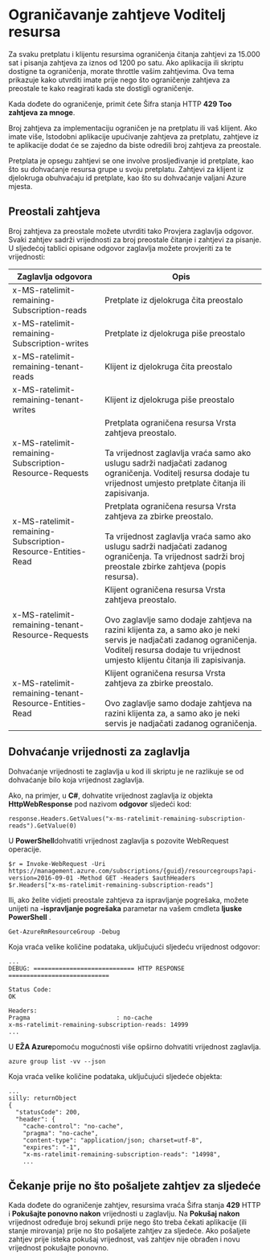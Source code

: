 <properties
   pageTitle="Azure Voditelj resursa zahtjev ograničenja | Microsoft Azure"
   description="U članku se opisuje kako koristiti ograničavanje Voditelj resursa Azure zahtjevima do ograničenja pretplate."
   services="azure-resource-manager"
   documentationCenter="na"
   authors="tfitzmac"
   manager="timlt"
   editor="tysonn"/>

<tags
   ms.service="azure-resource-manager"
   ms.devlang="na"
   ms.topic="article"
   ms.tgt_pltfrm="na"
   ms.workload="na"
   ms.date="10/07/2016"
   ms.author="tomfitz"/>

# <a name="throttling-resource-manager-requests"></a>Ograničavanje zahtjeve Voditelj resursa

Za svaku pretplatu i klijentu resursima ograničenja čitanja zahtjevi za 15.000 sat i pisanja zahtjeva za iznos od 1200 po satu. Ako aplikacija ili skriptu dostigne ta ograničenja, morate throttle vašim zahtjevima. Ova tema prikazuje kako utvrditi imate prije nego što ograničenje zahtjeva za preostale te kako reagirati kada ste dostigli ograničenje.

Kada dođete do ograničenje, primit ćete Šifra stanja HTTP **429 Too zahtjeva za mnoge**.

Broj zahtjeva za implementaciju ograničen je na pretplatu ili vaš klijent. Ako imate više, Istodobni aplikacije upućivanje zahtjeva za pretplatu, zahtjeve iz te aplikacije dodat će se zajedno da biste odredili broj zahtjeva za preostale.

Pretplata je opsegu zahtjevi se one involve prosljeđivanje id pretplate, kao što su dohvaćanje resursa grupe u svoju pretplatu. Zahtjevi za klijent iz djelokruga obuhvaćaju id pretplate, kao što su dohvaćanje valjani Azure mjesta.

## <a name="remaining-requests"></a>Preostali zahtjeva

Broj zahtjeva za preostale možete utvrditi tako Provjera zaglavlja odgovor. Svaki zahtjev sadrži vrijednosti za broj preostale čitanje i zahtjevi za pisanje. U sljedećoj tablici opisane odgovor zaglavlja možete provjeriti za te vrijednosti:

| Zaglavlja odgovora | Opis |
| --------------- | ----------- |
| x-MS-ratelimit-remaining-Subscription-reads | Pretplate iz djelokruga čita preostalo |
| x-MS-ratelimit-remaining-Subscription-writes | Pretplate iz djelokruga piše preostalo |
| x-MS-ratelimit-remaining-tenant-reads | Klijent iz djelokruga čita preostalo |
| x-MS-ratelimit-remaining-tenant-writes | Klijent iz djelokruga piše preostalo |
| x-MS-ratelimit-remaining-Subscription-Resource-Requests | Pretplata ograničena resursa Vrsta zahtjeva preostalo.<br /><br />Ta vrijednost zaglavlja vraća samo ako uslugu sadrži nadjačati zadanog ograničenja. Voditelj resursa dodaje tu vrijednost umjesto pretplate čitanja ili zapisivanja. |
| x-MS-ratelimit-remaining-Subscription-Resource-Entities-Read | Pretplata ograničena resursa Vrsta zahtjeva za zbirke preostalo.<br /><br />Ta vrijednost zaglavlja vraća samo ako uslugu sadrži nadjačati zadanog ograničenja. Ta vrijednost sadrži broj preostale zbirke zahtjeva (popis resursa). |
| x-MS-ratelimit-remaining-tenant-Resource-Requests | Klijent ograničena resursa Vrsta zahtjeva preostalo.<br /><br />Ovo zaglavlje samo dodaje zahtjeva na razini klijenta za, a samo ako je neki servis je nadjačati zadanog ograničenja. Voditelj resursa dodaje tu vrijednost umjesto klijentu čitanja ili zapisivanja. |
| x-MS-ratelimit-remaining-tenant-Resource-Entities-Read | Klijent ograničena resursa Vrsta zahtjeva za zbirke preostalo.<br /><br />Ovo zaglavlje samo dodaje zahtjeva na razini klijenta za, a samo ako je neki servis je nadjačati zadanog ograničenja. |

## <a name="retrieving-the-header-values"></a>Dohvaćanje vrijednosti za zaglavlja

Dohvaćanje vrijednosti te zaglavlja u kod ili skriptu je ne razlikuje se od dohvaćanje bilo koja vrijednost zaglavlja. 

Ako, na primjer, u **C#**, dohvatite vrijednost zaglavlja iz objekta **HttpWebResponse** pod nazivom **odgovor** sljedeći kod:

    response.Headers.GetValues("x-ms-ratelimit-remaining-subscription-reads").GetValue(0)

U **PowerShell**dohvatiti vrijednost zaglavlja s pozovite WebRequest operacije.

    $r = Invoke-WebRequest -Uri https://management.azure.com/subscriptions/{guid}/resourcegroups?api-version=2016-09-01 -Method GET -Headers $authHeaders
    $r.Headers["x-ms-ratelimit-remaining-subscription-reads"]
    
Ili, ako želite vidjeti preostale zahtjeva za ispravljanje pogrešaka, možete unijeti na **-ispravljanje pogrešaka** parametar na vašem cmdleta **ljuske PowerShell** .

    Get-AzureRmResourceGroup -Debug
    
Koja vraća velike količine podataka, uključujući sljedeću vrijednost odgovor:

    ...
    DEBUG: ============================ HTTP RESPONSE ============================

    Status Code:
    OK

    Headers:
    Pragma                        : no-cache
    x-ms-ratelimit-remaining-subscription-reads: 14999
    ...

U **EŽA Azure**pomoću mogućnosti više opširno dohvatiti vrijednost zaglavlja.

    azure group list -vv --json

Koja vraća velike količine podataka, uključujući sljedeće objekta:

    ...
    silly: returnObject
    {
      "statusCode": 200,
      "header": {
        "cache-control": "no-cache",
        "pragma": "no-cache",
        "content-type": "application/json; charset=utf-8",
        "expires": "-1",
        "x-ms-ratelimit-remaining-subscription-reads": "14998",
        ...

## <a name="waiting-before-sending-next-request"></a>Čekanje prije no što pošaljete zahtjev za sljedeće

Kada dođete do ograničenje zahtjev, resursima vraća Šifra stanja **429** HTTP i **Pokušajte ponovno nakon** vrijednosti u zaglavlju. Na **Pokušaj nakon** vrijednost određuje broj sekundi prije nego što treba čekati aplikacije (ili stanje mirovanja) prije no što pošaljete zahtjev za sljedeće. Ako pošaljete zahtjev prije isteka pokušaj vrijednost, vaš zahtjev nije obrađen i novu vrijednost pokušajte ponovno.
